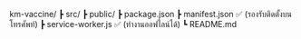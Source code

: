 km-vaccine/
 ┣ src/
 ┣ public/
 ┣ package.json
 ┣ manifest.json  ✅ (รองรับติดตั้งบนโทรศัพท์)
 ┣ service-worker.js ✅ (ทำงานออฟไลน์ได้)
 ┗ README.md
